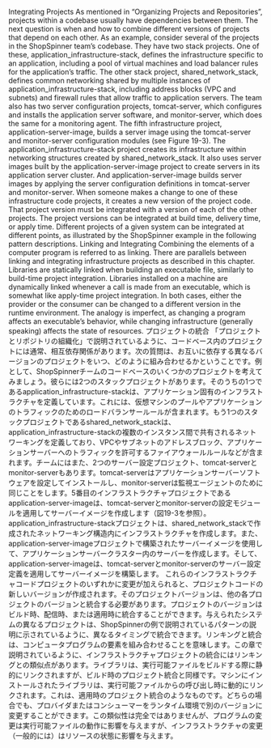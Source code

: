 Integrating Projects As mentioned in “Organizing Projects and Repositories”, projects within a codebase usually have dependencies between them. The next question is when and how to combine different versions of projects that depend on each other. As an example, consider several of the projects in the ShopSpinner team’s codebase. They have two stack projects. One of these, application_infrastructure-stack, defines the infrastructure specific to an
application, including a pool of virtual machines and load balancer rules for the application’s traffic. The other stack project, shared_network_stack, defines common networking shared by multiple instances of application_infrastructure-stack, including address blocks (VPC and subnets) and firewall rules that allow traffic to application servers. The team also has two server configuration projects, tomcat-server, which configures and installs the application server software, and monitor-server, which does the same for a monitoring agent. The fifth infrastructure project, application-server-image, builds a server image using the tomcat-server and monitor-server configuration modules (see Figure 19-3).
The application_infrastructure-stack project creates its infrastructure within networking structures created by shared_network_stack. It also uses server images built by the application-server-image project to create servers in its application server cluster. And application-server-image builds server images by applying the server configuration definitions in tomcat-server and monitor-server.
When someone makes a change to one of these infrastructure code projects, it creates a new version of the project code. That project version must be integrated with a version of each of the other projects. The project versions can be integrated at build time, delivery time, or apply time. Different projects of a given system can be integrated at different points, as illustrated by the ShopSpinner example in the following pattern descriptions. Linking and Integrating Combining the elements of a computer program is referred to as linking. There are parallels between linking and integrating infrastructure projects as described in this chapter. Libraries are statically linked when building an executable file, similarly to build-time project integration. Libraries installed on a machine are dynamically linked whenever a call is made from an executable, which is somewhat like apply-time project integration. In both cases, either the provider or the consumer can be changed to a different version in the runtime environment. The analogy is imperfect, as changing a program affects an executable’s behavior, while changing infrastructure (generally speaking) affects the state of resources.
プロジェクトの統合
「プロジェクトとリポジトリの組織化」で説明されているように、コードベース内のプロジェクトには通常、相互依存関係があります。次の質問は、お互いに依存する異なるバージョンのプロジェクトをいつ、どのように組み合わせるかということです。例として、ShopSpinnerチームのコードベースのいくつかのプロジェクトを考えてみましょう。彼らには2つのスタックプロジェクトがあります。そのうちの1つであるapplication_infrastructure-stackは、アプリケーション固有のインフラストラクチャを定義しています。これには、仮想マシンのプールやアプリケーションのトラフィックのためのロードバランサールールが含まれます。もう1つのスタックプロジェクトであるshared_network_stackは、application_infrastructure-stackの複数のインスタンス間で共有されるネットワーキングを定義しており、VPCやサブネットのアドレスブロック、アプリケーションサーバーへのトラフィックを許可するファイアウォールルールなどが含まれます。チームにはまた、2つのサーバー設定プロジェクト、tomcat-serverとmonitor-serverもあります。tomcat-serverはアプリケーションサーバーソフトウェアを設定してインストールし、monitor-serverは監視エージェントのために同じことをします。5番目のインフラストラクチャプロジェクトであるapplication-server-imageは、tomcat-serverとmonitor-serverの設定モジュールを適用してサーバーイメージを作成します（図19-3を参照）。
application_infrastructure-stackプロジェクトは、shared_network_stackで作成されたネットワーキング構造内にインフラストラクチャを作成します。また、application-server-imageプロジェクトで構築されたサーバーイメージを使用して、アプリケーションサーバークラスター内のサーバーを作成します。そして、application-server-imageは、tomcat-serverとmonitor-serverのサーバー設定定義を適用してサーバーイメージを構築します。
これらのインフラストラクチャコードプロジェクトのいずれかに変更が加えられると、プロジェクトコードの新しいバージョンが作成されます。そのプロジェクトバージョンは、他の各プロジェクトのバージョンと統合する必要があります。プロジェクトのバージョンはビルド時、配信時、または適用時に統合することができます。与えられたシステムの異なるプロジェクトは、ShopSpinnerの例で説明されているパターンの説明に示されているように、異なるタイミングで統合できます。リンキングと統合は、コンピュータプログラムの要素を組み合わせることを意味します。この章で説明されているように、インフラストラクチャプロジェクトの統合にはリンキングとの類似点があります。ライブラリは、実行可能ファイルをビルドする際に静的にリンクされますが、ビルド時のプロジェクト統合と同様です。マシンにインストールされたライブラリは、実行可能ファイルからの呼び出し時に動的にリンクされます。これは、適用時のプロジェクト統合のようなものです。どちらの場合でも、プロバイダまたはコンシューマーをランタイム環境で別のバージョンに変更することができます。この類似性は完全ではありませんが、プログラムの変更は実行可能ファイルの動作に影響を与えますが、インフラストラクチャの変更（一般的には）はリソースの状態に影響を与えます。